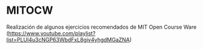# MITOCW
Realización de algunos ejercicios recomendados de MIT Open Course Ware (https://www.youtube.com/playlist?list=PLUl4u3cNGP63WbdFxL8giv4yhgdMGaZNA)
